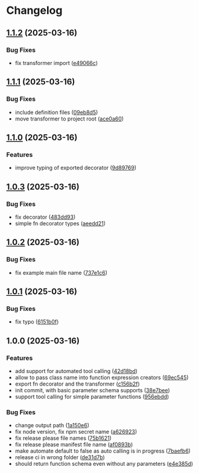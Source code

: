 # Changelog

## [1.1.2](https://github.com/chenhunghan/2schema/compare/2schema-v1.1.1...2schema-v1.1.2) (2025-03-16)


### Bug Fixes

* fix transformer import ([e49066c](https://github.com/chenhunghan/2schema/commit/e49066c769ae6ae0c1611327f2f71c82b5d7895f))

## [1.1.1](https://github.com/chenhunghan/2schema/compare/2schema-v1.1.0...2schema-v1.1.1) (2025-03-16)


### Bug Fixes

* include definition files ([09eb8d5](https://github.com/chenhunghan/2schema/commit/09eb8d56650659da8c94345c713e37e30600ec0f))
* move transformer to project root ([ace0a60](https://github.com/chenhunghan/2schema/commit/ace0a603e22f69ff2f302635c0566ca9601245e1))

## [1.1.0](https://github.com/chenhunghan/2schema/compare/2schema-v1.0.3...2schema-v1.1.0) (2025-03-16)


### Features

* improve typing of exported decorator ([9d89769](https://github.com/chenhunghan/2schema/commit/9d897696e1b173bfc92b0c45519c1ea8f6a69266))

## [1.0.3](https://github.com/chenhunghan/2schema/compare/2schema-v1.0.2...2schema-v1.0.3) (2025-03-16)


### Bug Fixes

* fix decorator ([483dd93](https://github.com/chenhunghan/2schema/commit/483dd9372a84a3ac9e95ceac3bb57c6beaa1f36e))
* simple fn decorator types ([aeedd21](https://github.com/chenhunghan/2schema/commit/aeedd21626db8883fff507f342c37ca11cd5f44a))

## [1.0.2](https://github.com/chenhunghan/2schema/compare/2schema-v1.0.1...2schema-v1.0.2) (2025-03-16)


### Bug Fixes

* fix example main file name ([737e1c6](https://github.com/chenhunghan/2schema/commit/737e1c6d6aed2f6f4b6986d4877a877740627ca1))

## [1.0.1](https://github.com/chenhunghan/2schema/compare/2schema-v1.0.0...2schema-v1.0.1) (2025-03-16)


### Bug Fixes

* fix typo ([6151b0f](https://github.com/chenhunghan/2schema/commit/6151b0f9c0a5db6e1e611903eb94b951db98a98b))

## 1.0.0 (2025-03-16)


### Features

* add support for automated tool calling ([42d18bd](https://github.com/chenhunghan/2schema/commit/42d18bd1ebf7f9590987a37b03c8af445780d4ba))
* allow to pass class name into function expression creators ([69ec545](https://github.com/chenhunghan/2schema/commit/69ec5457273a535006d816418a5a984c67026889))
* export fn decorator and the transformer ([c156b2f](https://github.com/chenhunghan/2schema/commit/c156b2f14599f6dee50477001393872bce447c77))
* init commit, with basic parameter schema supports ([38e7bee](https://github.com/chenhunghan/2schema/commit/38e7beeab12b76b312f5c14f01c7540f15258c5c))
* support tool calling for simple parameter functions ([956ebdd](https://github.com/chenhunghan/2schema/commit/956ebdd1a69019011128384447e6860bda2eb18d))


### Bug Fixes

* change output path ([1a150e6](https://github.com/chenhunghan/2schema/commit/1a150e6d7458e8b89689a267cb9fbb25d4eb2247))
* fix node version, fix npm secret name ([a626923](https://github.com/chenhunghan/2schema/commit/a626923fba5a63cf307e75b3cf52764c008b21b7))
* fix release please file names ([75b1621](https://github.com/chenhunghan/2schema/commit/75b162160da03cbaec5a213a34619009b13e823b))
* fix release please manifest file name ([af0893b](https://github.com/chenhunghan/2schema/commit/af0893bdb7f127354abef7c52d51ccc27715af3f))
* make automate default to false as auto calling is in progress ([7baefb6](https://github.com/chenhunghan/2schema/commit/7baefb60ab037a98febd89a63bc5bde5944cf1b9))
* release ci in wrong folder ([de31d7b](https://github.com/chenhunghan/2schema/commit/de31d7ba2b5ac9022dc57fbc8d38f90a02220ab3))
* should return function schema even without any parameters ([e4e385d](https://github.com/chenhunghan/2schema/commit/e4e385da4aa67d29e07e0e97b3a230a45adb2fb6))
